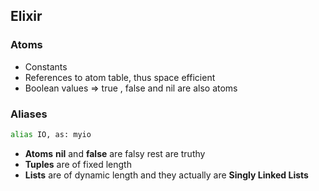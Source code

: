 ## Elixir

### Atoms

- Constants
- References to atom table, thus space efficient
- Boolean values => true , false and nil are also atoms

### Aliases

```sh
alias IO, as: myio
```

- **Atoms** **nil** and **false** are falsy rest are truthy
- **Tuples** are of fixed length
- **Lists** are of dynamic length and they actually are **Singly Linked Lists**

